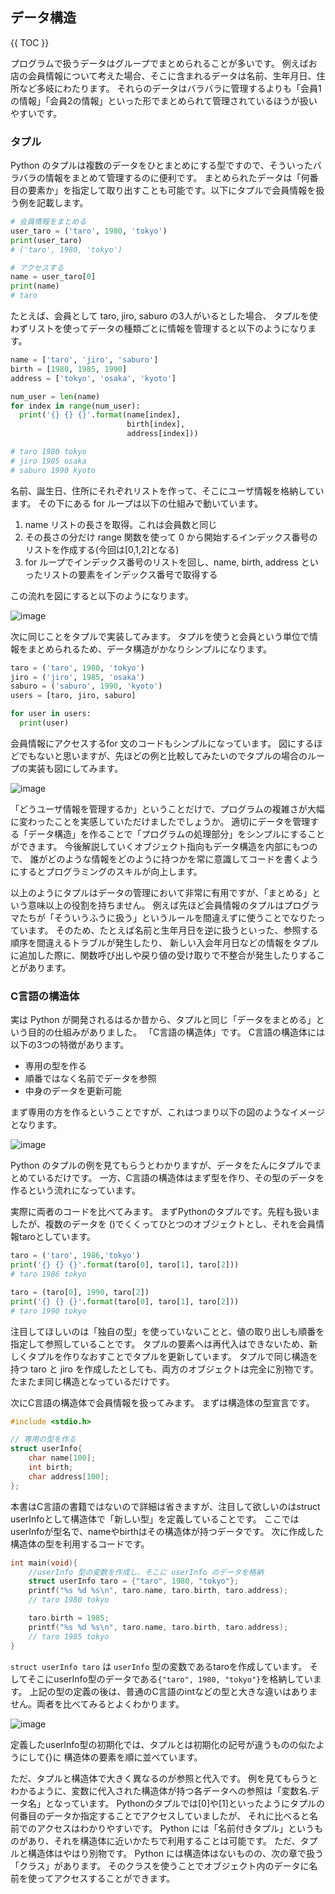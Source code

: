 ## データ構造

{{ TOC }}

プログラムで扱うデータはグループでまとめられることが多いです。
例えばお店の会員情報について考えた場合、そこに含まれるデータは名前、生年月日、住所など多岐にわたります。
それらのデータはバラバラに管理するよりも「会員1の情報」「会員2の情報」といった形でまとめられて管理されているほうが扱いやすいです。

### タプル

Python のタプルは複数のデータをひとまとめにする型ですので、そういったバラバラの情報をまとめて管理するのに便利です。
まとめられたデータは「何番目の要素か」を指定して取り出すことも可能です。以下にタプルで会員情報を扱う例を記載します。

```python
# 会員情報をまとめる
user_taro = ('taro', 1980, 'tokyo')
print(user_taro)
# ('taro', 1980, 'tokyo')

# アクセスする
name = user_taro[0]
print(name)
# taro
```

たとえば、会員として taro, jiro, saburo の3人がいるとした場合、
タプルを使わずリストを使ってデータの種類ごとに情報を管理すると以下のようになります。

```python
name = ['taro', 'jiro', 'saburo']
birth = [1980, 1985, 1990]
address = ['tokyo', 'osaka', 'kyoto']

num_user = len(name)
for index in range(num_user):
  print('{} {} {}'.format(name[index],
                          birth[index],
                          address[index]))

# taro 1980 tokyo
# jiro 1985 osaka
# saburo 1990 kyoto
```

名前、誕生日、住所にそれぞれリストを作って、そこにユーザ情報を格納しています。
その下にある for ループは以下の仕組みで動いています。

1.	name リストの長さを取得。これは会員数と同じ
2.	その長さの分だけ range 関数を使って 0 から開始するインデックス番号のリストを作成する(今回は[0,1,2]となる)
3.	for ループでインデックス番号のリストを回し、name, birth, address といったリストの要素をインデックス番号で取得する

この流れを図にすると以下のようになります。

![image](./1020_image/01.png)

次に同じことをタプルで実装してみます。
タプルを使うと会員という単位で情報をまとめられるため、データ構造がかなりシンプルになります。

```python
taro = ('taro', 1980, 'tokyo')
jiro = ('jiro', 1985, 'osaka')
saburo = ('saburo', 1990, 'kyoto')
users = [taro, jiro, saburo]

for user in users:
  print(user)
```

会員情報にアクセスするfor 文のコードもシンプルになっています。
図にするほどでもないと思いますが、先ほどの例と比較してみたいのでタプルの場合のループの実装も図にしてみます。

![image](./1020_image/02.png)

「どうユーザ情報を管理するか」ということだけで、プログラムの複雑さが大幅に変わったことを実感していただけましたでしょうか。
適切にデータを管理する「データ構造」を作ることで「プログラムの処理部分」をシンプルにすることができます。
今後解説していくオブジェクト指向もデータ構造を内部にもつので、
誰がどのような情報をどのように持つかを常に意識してコードを書くようにするとプログラミングのスキルが向上します。

以上のようにタプルはデータの管理において非常に有用ですが、「まとめる」という意味以上の役割を持ちません。
例えば先ほど会員情報のタプルはプログラマたちが「そういうふうに扱う」というルールを間違えずに使うことでなりたっています。
そのため、たとえば名前と生年月日を逆に扱うといった、参照する順序を間違えるトラブルが発生したり、
新しい入会年月日などの情報をタプルに追加した際に、関数呼び出しや戻り値の受け取りで不整合が発生したりすることがあります。

### C言語の構造体

実は Python が開発されるはるか昔から、タプルと同じ「データをまとめる」という目的の仕組みがありました。
「C言語の構造体」です。
C言語の構造体には以下の3つの特徴があります。

*	専用の型を作る
*	順番ではなく名前でデータを参照
*	中身のデータを更新可能

まず専用の方を作るということですが、これはつまり以下の図のようなイメージとなります。

![image](./1020_image/03.jpg)

Python のタプルの例を見てもらうとわかりますが、データをたんにタプルでまとめているだけです。
一方、C言語の構造体はまず型を作り、その型のデータを作るという流れになっています。

実際に両者のコードを比べてみます。
まずPythonのタプルです。先程も扱いましたが、複数のデータを ()でくくってひとつのオブジェクトとし、それを会員情報taroとしています。

```python
taro = ('taro', 1986,'tokyo')
print('{} {} {}'.format(taro[0], taro[1], taro[2]))
# taro 1986 tokyo

taro = (taro[0], 1990, taro[2])
print('{} {} {}'.format(taro[0], taro[1], taro[2]))
# taro 1990 tokyo
```

注目してほしいのは「独自の型」を使っていないことと、値の取り出しも順番を指定して参照していることです。
タプルの要素へは再代入はできないため、新しくタプルを作りなおすことでタプルを更新しています。
タプルで同じ構造を持つ taro と jiro を作成したとしても、両方のオブジェクトは完全に別物です。たまたま同じ構造となっているだけです。

次にC言語の構造体で会員情報を扱ってみます。
まずは構造体の型宣言です。

```c
#include <stdio.h>

// 専用の型を作る
struct userInfo{
    char name[100];
    int birth;
    char address[100];
};
```

本書はC言語の書籍ではないので詳細は省きますが、注目して欲しいのはstruct userInfoとして構造体で「新しい型」を定義していることです。
ここではuserInfoが型名で、nameやbirthはその構造体が持つデータです。
次に作成した構造体の型を利用するコードです。

```c
int main(void){
    //userInfo 型の変数を作成し、そこに userInfo のデータを格納
    struct userInfo taro = {"taro", 1980, "tokyo"};
    printf("%s %d %s\n", taro.name, taro.birth, taro.address);
    // taro 1980 tokyo

    taro.birth = 1985;
    printf("%s %d %s\n", taro.name, taro.birth, taro.address);
    // taro 1985 tokyo
}
```

`struct userInfo taro` は `userInfo` 型の変数であるtaroを作成しています。
そしてそこにuserInfo型のデータである`{"taro", 1980, "tokyo"}`を格納しています。
上記の型の定義の後は、普通のC言語のintなどの型と大きな違いはありません。両者を比べてみるとよくわかります。

![image](./1020_image/04.jpg)

定義したuserInfo型の初期化では、タプルとは初期化の記号が違うものの似たようにして{}に 構造体の要素を順に並べています。

ただ、タプルと構造体で大きく異なるのが参照と代入です。
例を見てもらうとわかるように、変数に代入された構造体が持つ各データへの参照は「変数名.データ名」となっています。
Pythonのタプルでは[0]や[1]といったようにタプルの何番目のデータか指定することでアクセスしていましたが、
それに比べると名前でのアクセスはわかりやすいです。
Python には「名前付きタプル」というものがあり、それを構造体に近いかたちで利用することは可能です。
ただ、タプルと構造体はやはり別物です。
Python には構造体はないものの、次の章で扱う「クラス」があります。
そのクラスを使うことでオブジェクト内のデータに名前を使ってアクセスすることができます。
